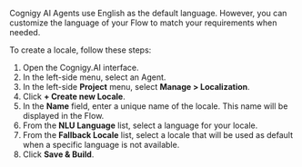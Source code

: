 Cognigy AI Agents use English as the default language. However, you can customize the language of your Flow to match your requirements when needed.

To create a locale, follow these steps:

1. Open the Cognigy.AI interface.
2. In the left-side menu, select an Agent.
3. In the left-side **Project** menu, select **Manage > Localization**.
4. Click **+ Create new Locale**.
5. In the **Name** field, enter a unique name of the locale. This name will be displayed in the Flow.
6. From the **NLU Language** list, select a language for your locale.
7. From the **Fallback Locale** list, select a locale that will be used as default when a specific language is not available.
8. Click **Save & Build**.